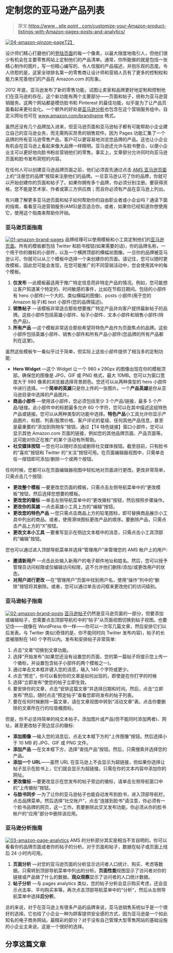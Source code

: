 # 定制您的亚马逊产品列表

> 原文:[https://www . site point . com/customize-your-Amazon-product-listings-with-Amazon-pages-posts-and-analytics/](https://www.sitepoint.com/customize-your-amazon-product-listings-with-amazon-pages-posts-and-analytics/)

[![04-amazon-pinzon-page](../Images/8243361923faa2f66e4fcaa33c307237.png)T2】](https://www.sitepoint.com/wp-content/uploads/2013/03/04-amazon-pinzon-page.jpg)

设计师们精心打磨他们的[登陆页面](https://www.sitepoint.com/landing-page-optimization-tips-2/ "The Anatomy of an Effective Landing Page")的每一个像素，以最大限度地吸引人，但他们很少有机会在主要零售网站上定制他们的产品清单。通常，你所能做的就是包括一张精心制作的图片，写一份精心编写的、令人信服的产品描述，并抱乐观的态度。令人欣慰的是，这家全球排名第一的零售商让设计师和营销人员有了更多的控制权和能力来完善他们的产品在 Amazon.com 的形象。

2012 年底，亚马逊发布了新的零售功能，试图让卖家和品牌更好地定制和控制他们在亚马逊的存在。这个新功能有两个主要部分——页面和帖子，统称为亚马逊营销服务。这两个网站都是模仿脸书和 Pinterest 的最佳功能，似乎是为了让产品页面看起来更社会化。一个额外的好处是[亚马逊分析](https://ams.amazon.com/products/analytics)也包含在这个营销服务组中。自定义网址也可在 www.amazon.com/brandname 格式。

虽然还没有几个品牌加入进来，但亚马逊页面和亚马逊帖子都有可能帮助小企业建立自己的亚马逊业务，而无需购买昂贵的销售软件。因为 Pages 功能汇集了一个品牌的所有亚马逊零售产品，客户可以更容易地浏览您品牌的产品。这也让小企业有机会在亚马逊上看起来像大品牌一样精明。亚马逊还允许与脸书整合，以便小企业主可以更好地向脸书粉丝营销他们的零售。事实上，文章部分允许同时向亚马逊页面和脸书发布简短的内容。

在任何人可以创建亚马逊品牌页面之前，他们必须首先通过点击 [AMS 亚马逊页面](https://ams.amazon.com/)上的“注册您的品牌”按钮来注册他们的品牌。一旦亚马逊认可了你的品牌，你就可以开始创建你的页面和帖子了。如果你拥有多个品牌，你必须分别注册。要获得资格，您不能是艺术家、作者或第三方供应商；而且你必须有产品在亚马逊上列出。

有兴趣了解更多亚马逊页面和帖子如何帮助你的自由职业者或小企业吗？通读下面的指南，看看亚马逊营销服务(AMS)是否适合你。或者，如果你已经知道你想使用它，使用这个指南来帮助你开始。

### 亚马逊页面指南

[![01-amazon-brand-pages](../Images/6241504a81ac800508459cc33d4ebc5c.png)](https://www.sitepoint.com/wp-content/uploads/2013/03/01-amazon-brand-pages.jpg) 
品牌经理可以使用模板和小工具定制他们的[亚马逊页面](https://ams.amazon.com/products/pages)。所有的模板都包括 Twitter 和脸书按钮(如果需要的话)，你的品牌名称，一个用于你的徽标的小部件，以及一个横跨顶部的横幅状图像。一旦你的品牌被亚马逊认可，你就可以从三个模板中选择一个来创建你的页面。请记住，您可以随时更改模板，因此您可能会发现，在您可能推广的不同营销活动中，您会使用其中的每个模板。

1.  **仅发布** —此模板最适用于推广特定信息而非特定产品的情况。例如，您可能想让客户知道某个特定的、时间敏感的事件，比如在节假日期间。包括的小部件有 hero 小部件(一个大的、类似横幅的图像)、posts 小部件(用于您的 Amazon 帖子)和 text 小部件(您的品牌描述)。
2.  **销售帖子** —该模板非常适合那些想要推广特定产品并向客户提供最新帖子的品牌。这些小部件包括英雄小部件、帖子小部件、文本小部件和销售小部件(特色产品)。
3.  **所有产品** —这个模板非常适合那些希望将特色产品作为页面焦点的品牌。这些小部件包括英雄小部件、销售小部件和所有产品小部件(您品牌的所有产品都列在这里)。

虽然这些模板乍一看似乎过于简单，但实际上这些小部件提供了相当多的定制功能:

*   **Hero Widget** —这个 Widget 让一个 980 x 290px 的图像出现在你的模板顶部。确保您的图像是 JPG，GIF 或 PNG 格式，最大 10MB。您可以为窗口宽度大于 980 像素的浏览器选择背景颜色。您还可以从两种类型的 hero 小部件中进行选择。一个**简单的英雄**只是你上传的一张图片。一个**产品英雄**是你从亚马逊目录中选择的产品图片。
*   **商品小部件** —使用该小部件，您必须包括至少 3 个产品/链接，最多 5 个产品/链接。此小部件中的标题最多允许 60 个字符，您可以在其中描述这组特色产品或链接。您可以从两种类型的功能中选择。**特色产品**小工具允许你显示产品图片、标题、列表/股票价格、客户评论的星级、任何其他产品信息，甚至是最重要的“添加到购物车”按钮。通过【T4 特色链接】窗口小部件，您可以显示其他 Amazon.com 页面的链接，例如您的其他品牌页面、产品页面等。这可能对你正在推广的某个活动有所帮助。
*   **社交媒体按钮** —您也可以随时添加或删除社交媒体按钮。截至目前，只有脸书的“喜欢”按钮和 Twitter 的“关注”按钮可用。在页面编辑器视图中，只需单击任一按钮即可添加/删除一个或两个按钮。

任何时候，您都可以在页面编辑器视图中轻松地对页面进行更改。更改非常简单，只需点击几个按钮:

*   **更改整个模板** —要更改您页面的模板，只需点击左侧导航菜单中的“更改模板”按钮，然后选择您想要的模板。
*   **更改您的徽标** —单击左侧导航菜单中的“更改徽标”按钮，然后按照步骤操作。
*   **更改你的英雄** —点击英雄小工具上方的“编辑”按钮。
*   **更改您的特色产品** —您只需点击商品上方的铅笔图标，即可替换商品展示小工具中列出的商品。或者，使用滑块图标更改产品的顺序。要删除产品，只需点击产品上方的“X”按钮。
*   **更改文本小工具** —要重写显示在侧边文本框中的消息，只需点击小工具顶部的“编辑”按钮。

您也可以通过进入顶部导航菜单并选择“管理用户”来管理您的 AMS 帐户上的用户:

*   **邀请新用户** —点击此处输入新用户的电子邮件地址和姓名。然后，您可以授予管理员访问权限或仅编辑访问权限，这不允许他们删除/添加/或更改用户的状态。
*   **对用户进行更改** —在“管理用户”页面中找到用户名，使用“操作”列中的“删除”按钮将其删除。或者，您可以通过单击访问框来更改他们的访问级别。

### 亚马逊帖子指南

[![02-amazon-brand-posts](../Images/5c4929f8343cfdfae97fbcf25f6e122a.png)](https://www.sitepoint.com/wp-content/uploads/2013/03/02-amazon-brand-posts.jpg) 
[亚马逊帖子](https://ams.amazon.com/products/posts)仍然是亚马逊页面的一部分，但要添加或编辑帖子，您需要点击顶部导航栏中的“帖子”从页面视图切换到帖子视图。也要记住——就像在 WordPress 中一样——你可以一次写几篇文章，然后安排它们以后发表。与 Twitter 类似(奇怪的是，你不能同时向 Twitter 发布内容)，帖子的长度被限制在 140 个字符以内。发布和安排帖子非常简单:

1.  点击“文章”切换到文章功能。
2.  选择“开始发布”(如果您还没有设置您的页面，您的第一篇帖子将提示您上传一个徽标，并设置包含帖子小部件的两个模板之一)。
3.  通过单击文本框并键入您的消息，输入 140 个字符或更少。
4.  点击“预览”，你可以看到你的文章是如何出现的，即使是在你打字的时候
5.  选择“立即发布”使您的帖子立即生效。
6.  要安排你的文章，点击“安排这篇文章”并选择日期和时间。然后，点击“立即发布”然后，随时点击“预定帖子”查看您即将发布的帖子列表。
7.  要在任何时候删除一篇文章，请在文章视图中转到“活动文章”表。点击你要删除的文章所在行的垃圾桶图标。

但是，你不必坚持简单的纯文本帖子。添加图片或产品(但不能同时添加两者)、网址，甚至更改帖子旁边显示的徽标:

*   **添加图像** —输入您的消息后，点击文本框下方的“上传图像”按钮。然后选择小于 10 MB 的 JPG、GIF 或 PNG 文件。
*   **添加产品** —在文本框下方，选择“查找产品”按钮。然后，只需搜索并选择您的产品。
*   **添加一个 URL**——虽然 URL 在亚马逊上不会显示为超链接，但如果你选择让帖子显示在脸书上，它们就会显示为超链接。只需在你的文本内容中添加你的网址。
*   **更改徽标** —要更改显示在您发布的帖子旁边的徽标，请单击左侧导航窗口中的“上传徽标”按钮。
*   **与脸书同步** —为了让你的亚马逊帖子也能自动发布到脸书，进入顶部导航栏，点击品牌菜单。然后选择“社交账户”，点击“连接到脸书”请注意，你必须有一个脸书品牌的网页，这一工作。若要删除此交叉发布功能，你必须从你的脸书帐户的“应用”部分中删除该应用。

### 亚马逊分析指南

[![03-amazon-page-analytics](../Images/a76078404a0c3ca88256244ef3cd710f.png)](https://www.sitepoint.com/wp-content/uploads/2013/03/03-amazon-page-analytics.jpg)
AMS 的分析部分其实是相当不言自明的。你可以看看你的品牌页面或者你的帖子的分析。对于页面和帖子，数据在帖子或页面上线后 24 小时内可用。

1.  **页面分析** —对您的亚马逊页面的分析显示访问者人口统计、购买、考虑等数据。只需转到顶部导航菜单中列出的分析。**页面性能**视图显示了访问者对你的链接或产品做了什么的数据。**观众观察**显示了访问者的人口统计数据。
2.  **帖子分析** —与 pages analytics 类似，您的帖子分析会显示购买考虑，还会显示点击率、平均购买率等。再次点击顶部导航菜单中的“分析”，然后从左侧导航菜单中选择**后分析**。

总的来说，对于在亚马逊上有很多产品的品牌来说，亚马逊销售系统似乎是一个很好的选择。它也给了小企业一种为顾客提供安全感的方式，因为亚马逊是一个如此知名的电子商务网站。最精彩的部分？对于没有自己管理大型零售网站的基础设施的小企业主来说，这是一个很好的选择。

## 分享这篇文章
